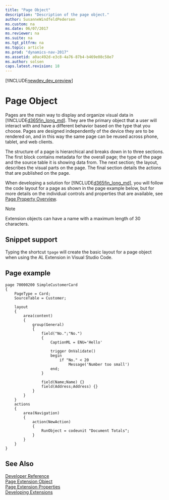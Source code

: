 ```yaml
---
title: "Page Object"
description: "Description of the page object."
author: SusanneWindfeldPedersen
ms.custom: na
ms.date: 06/07/2017
ms.reviewer: na
ms.suite: na
ms.tgt_pltfrm: na
ms.topic: article
ms.prod: "dynamics-nav-2017"
ms.assetid: a0ac492d-e3c8-4a76-87b4-b469e08c58e7
ms.author: solsen
caps.latest.revision: 18
---
```


[!INCLUDE[newdev_dev_preview](includes/newdev_dev_preview.md)]

# Page Object
Pages are the main way to display and organize visual data in [!INCLUDE[d365fin_long_md](includes/d365fin_long_md.md)]. They are the primary object that a user will interact with and have a different behavior based on the type that you choose. Pages are designed independently of the device they are to be rendered on, and in this way the same page can be reused across phone, tablet, and web clients.

The structure of a page is hierarchical and breaks down in to three sections. The first block contains metadata for the overall page; the type of the page and the source table it is showing data from. The next section; the layout, describes the visual parts on the page. The final section details the actions that are published on the page.

When developing a solution for [!INCLUDE[d365fin_long_md](includes/d365fin_long_md.md)], you will follow the code layout for a page as shown in the page example below, but for more details on the individual controls and properties that are available, see [Page Property Overview](properties/devenv-page-property-overview.md).

> [!NOTE]  
> Extension objects can have a name with a maximum length of 30 characters.      

## Snippet support
Typing the shortcut ```tpage``` will create the basic layout for a page object when using the AL Extension in Visual Studio Code.

## Page example

```
page 70000200 SimpleCustomerCard
{
    PageType = Card;
    SourceTable = Customer;

    layout
    {
        area(content)
        {
            group(General)
            {
                field("No.";"No.")
                {
                    CaptionML = ENU='Hello'

                    trigger OnValidate()
                    begin
                        if "No." < 20
                            Message('Number too small')
                    end;
                }

                field(Name;Name) {}
                field(Address;Address) {}
            }
        }
    }
    actions
    {
        area(Navigation)
        {
            action(NewAction)
            {
                RunObject = codeunit "Document Totals";
            }         
        }
    }
}
```

## See Also  
[Developer Reference](devenv-reference-overview.md)  
[Page Extension Object](devenv-page-ext-object.md)  
[Page Extension Properties](properties/devenv-page-property-overview.md)   
[Developing Extensions](devenv-dev-overview.md)  

